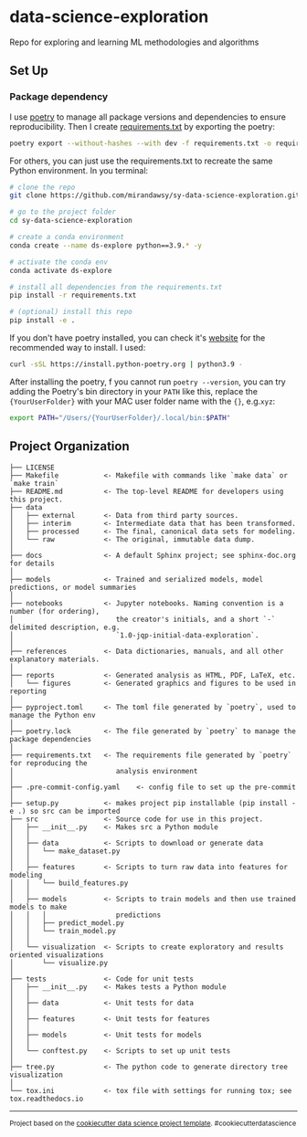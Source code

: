 data-science-exploration
==============================

Repo for exploring and learning ML methodologies and algorithms

Set Up
------------
### Package dependency
I use [poetry](https://python-poetry.org/docs/) to manage all package versions and dependencies to ensure reproducibility. Then I create [requirements.txt](/requirements.txt) by exporting the poetry:
```bash
poetry export --without-hashes --with dev -f requirements.txt -o requirements.txt
``` 

For others, you can just use the requirements.txt to recreate the same Python environment. In you terminal:
```bash
# clone the repo
git clone https://github.com/mirandawsy/sy-data-science-exploration.git

# go to the project folder
cd sy-data-science-exploration

# create a conda environment
conda create --name ds-explore python==3.9.* -y

# activate the conda env
conda activate ds-explore

# install all dependencies from the requirements.txt
pip install -r requirements.txt

# (optional) install this repo
pip install -e .
```

If you don't have poetry installed, you can check it's [website](https://python-poetry.org/docs/) for the recommended way to install. I used:
```bash
curl -sSL https://install.python-poetry.org | python3.9 -
```

After installing the poetry, f you cannot run ```poetry --version```, you can try adding the Poetry's bin directory in your `PATH` like this, 
replace the ```{YourUserFolder}``` with your MAC user folder name with the ```{}```, e.g.```xyz```:
```bash
export PATH="/Users/{YourUserFolder}/.local/bin:$PATH"
```


Project Organization
------------

    ├── LICENSE
    ├── Makefile           <- Makefile with commands like `make data` or `make train`
    ├── README.md          <- The top-level README for developers using this project.
    ├── data
    │   ├── external       <- Data from third party sources.
    │   ├── interim        <- Intermediate data that has been transformed.
    │   ├── processed      <- The final, canonical data sets for modeling.
    │   └── raw            <- The original, immutable data dump.
    │
    ├── docs               <- A default Sphinx project; see sphinx-doc.org for details
    │
    ├── models             <- Trained and serialized models, model predictions, or model summaries
    │
    ├── notebooks          <- Jupyter notebooks. Naming convention is a number (for ordering),
    │                         the creator's initials, and a short `-` delimited description, e.g.
    │                         `1.0-jqp-initial-data-exploration`.
    │
    ├── references         <- Data dictionaries, manuals, and all other explanatory materials.
    │
    ├── reports            <- Generated analysis as HTML, PDF, LaTeX, etc.
    │   └── figures        <- Generated graphics and figures to be used in reporting
    │
    ├── pyproject.toml     <- The toml file generated by `poetry`, used to manage the Python env 
    │
    ├── poetry.lock        <- The file generated by `poetry` to manage the package dependencies 
    │
    ├── requirements.txt   <- The requirements file generated by `poetry` for reproducing the
    │                         analysis environment
    │
    ├── .pre-commit-config.yaml    <- config file to set up the pre-commit
    │
    ├── setup.py           <- makes project pip installable (pip install -e .) so src can be imported
    ├── src                <- Source code for use in this project.
    │   ├── __init__.py    <- Makes src a Python module
    │   │
    │   ├── data           <- Scripts to download or generate data
    │   │   └── make_dataset.py
    │   │
    │   ├── features       <- Scripts to turn raw data into features for modeling
    │   │   └── build_features.py
    │   │
    │   ├── models         <- Scripts to train models and then use trained models to make
    │   │   │                 predictions
    │   │   ├── predict_model.py
    │   │   └── train_model.py
    │   │
    │   └── visualization  <- Scripts to create exploratory and results oriented visualizations
    │       └── visualize.py
    │
    ├── tests              <- Code for unit tests
    │   ├── __init__.py    <- Makes tests a Python module
    │   │
    │   ├── data           <- Unit tests for data
    │   │
    │   ├── features       <- Unit tests for features
    │   │
    │   ├── models         <- Unit tests for models
    │   │ 
    │   └── conftest.py    <- Scripts to set up unit tests
    │
    ├── tree.py            <- The python code to generate directory tree visualization 
    │
    └── tox.ini            <- tox file with settings for running tox; see tox.readthedocs.io


--------

<p><small>Project based on the <a target="_blank" href="https://drivendata.github.io/cookiecutter-data-science/">cookiecutter data science project template</a>. #cookiecutterdatascience</small></p>
